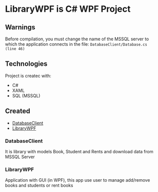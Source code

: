 # LibraryWPF is C# WPF Project

## Warnings
Before compilation, you must change the name of 
the MSSQL server to which the application connects in the file:
`DatabaseClient/Database.cs (line 46)`

## Technologies
Project is createc with:
* C#
* XAML
* SQL (MSSQL)

## Created
* [DatabaseClient](#DatabaseClient)
* [LibraryWPF](#LibraryWPF)

### DatabaseClient
It is library with models Book, Student and Rents
and download data from MSSQL Server

### LibraryWPF
Application with GUI (in WPF), this app use user to manage
add/remove books and students or rent books 

